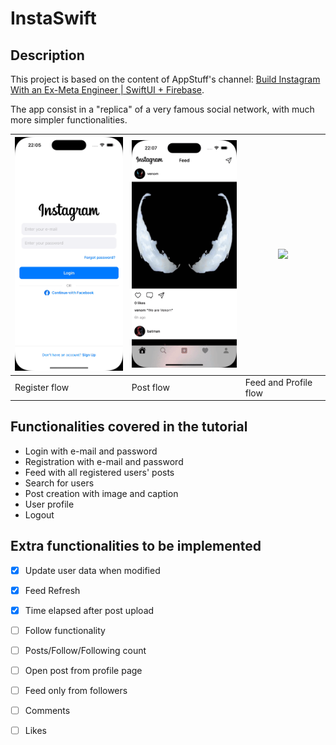 #  InstaSwift

## Description
This project is based on the content of AppStuff's channel: [Build Instagram With an Ex-Meta Engineer | SwiftUI + Firebase](https://www.youtube.com/watch?v=7UKUCZuaVlA).

The app consist in a "replica" of a very famous social network, with much more simpler functionalities.

| <img src="Media/GitHub_Register.gif" width="200" /> | <img src="Media/GitHub_Post.gif" width="200" /> | <img src="Media/GitHub_Feed_Profile.gif" width="200" /> |
| - | - | - |
| Register flow | Post flow | Feed and Profile flow |

## Functionalities covered in the tutorial
- Login with e-mail and password
- Registration with e-mail and password
- Feed with all registered users' posts
- Search for users
- Post creation with image and caption
- User profile
- Logout

## Extra functionalities to be implemented
- [X] Update user data when modified
- [X] Feed Refresh
- [X] Time elapsed after post upload
- [ ] Follow functionality
- [ ] Posts/Follow/Following count
- [ ] Open post from profile page
- [ ] Feed only from followers
- [ ] Comments
- [ ] Likes

